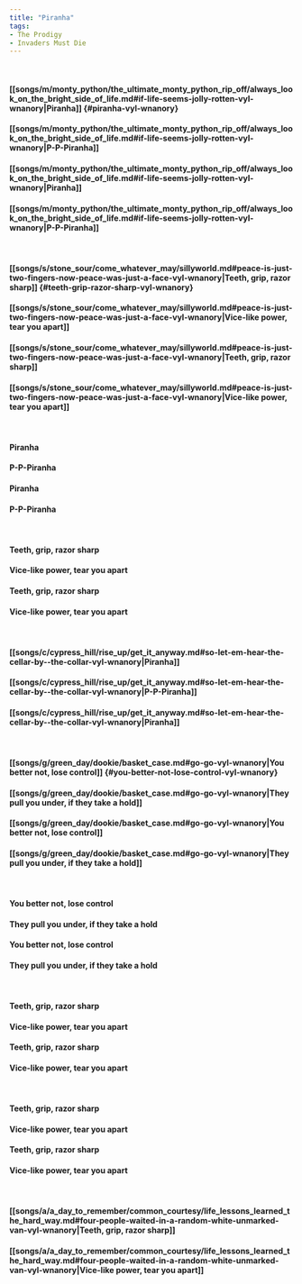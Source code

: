 ```yaml
---
title: "Piranha"
tags:
- The Prodigy
- Invaders Must Die
---
```

&nbsp;
#### [[songs/m/monty_python/the_ultimate_monty_python_rip_off/always_look_on_the_bright_side_of_life.md#if-life-seems-jolly-rotten-vyl-wnanory|Piranha]] {#piranha-vyl-wnanory}
#### [[songs/m/monty_python/the_ultimate_monty_python_rip_off/always_look_on_the_bright_side_of_life.md#if-life-seems-jolly-rotten-vyl-wnanory|P-P-Piranha]]
#### [[songs/m/monty_python/the_ultimate_monty_python_rip_off/always_look_on_the_bright_side_of_life.md#if-life-seems-jolly-rotten-vyl-wnanory|Piranha]]
#### [[songs/m/monty_python/the_ultimate_monty_python_rip_off/always_look_on_the_bright_side_of_life.md#if-life-seems-jolly-rotten-vyl-wnanory|P-P-Piranha]]
&nbsp;
#### [[songs/s/stone_sour/come_whatever_may/sillyworld.md#peace-is-just-two-fingers-now-peace-was-just-a-face-vyl-wnanory|Teeth, grip, razor sharp]] {#teeth-grip-razor-sharp-vyl-wnanory}
#### [[songs/s/stone_sour/come_whatever_may/sillyworld.md#peace-is-just-two-fingers-now-peace-was-just-a-face-vyl-wnanory|Vice-like power, tear you apart]]
#### [[songs/s/stone_sour/come_whatever_may/sillyworld.md#peace-is-just-two-fingers-now-peace-was-just-a-face-vyl-wnanory|Teeth, grip, razor sharp]]
#### [[songs/s/stone_sour/come_whatever_may/sillyworld.md#peace-is-just-two-fingers-now-peace-was-just-a-face-vyl-wnanory|Vice-like power, tear you apart]]
&nbsp;
#### Piranha
#### P-P-Piranha
#### Piranha
#### P-P-Piranha
&nbsp;
#### Teeth, grip, razor sharp
#### Vice-like power, tear you apart
#### Teeth, grip, razor sharp
#### Vice-like power, tear you apart
&nbsp;
#### [[songs/c/cypress_hill/rise_up/get_it_anyway.md#so-let-em-hear-the-cellar-by--the-collar-vyl-wnanory|Piranha]]
#### [[songs/c/cypress_hill/rise_up/get_it_anyway.md#so-let-em-hear-the-cellar-by--the-collar-vyl-wnanory|P-P-Piranha]]
#### [[songs/c/cypress_hill/rise_up/get_it_anyway.md#so-let-em-hear-the-cellar-by--the-collar-vyl-wnanory|Piranha]]
&nbsp;
#### [[songs/g/green_day/dookie/basket_case.md#go-go-vyl-wnanory|You better not, lose control]] {#you-better-not-lose-control-vyl-wnanory}
#### [[songs/g/green_day/dookie/basket_case.md#go-go-vyl-wnanory|They pull you under, if they take a hold]]
#### [[songs/g/green_day/dookie/basket_case.md#go-go-vyl-wnanory|You better not, lose control]]
#### [[songs/g/green_day/dookie/basket_case.md#go-go-vyl-wnanory|They pull you under, if they take a hold]]
&nbsp;
#### You better not, lose control
#### They pull you under, if they take a hold
#### You better not, lose control
#### They pull you under, if they take a hold
&nbsp;
#### Teeth, grip, razor sharp
#### Vice-like power, tear you apart
#### Teeth, grip, razor sharp
#### Vice-like power, tear you apart
&nbsp;
#### Teeth, grip, razor sharp
#### Vice-like power, tear you apart
#### Teeth, grip, razor sharp
#### Vice-like power, tear you apart
&nbsp;
#### [[songs/a/a_day_to_remember/common_courtesy/life_lessons_learned_the_hard_way.md#four-people-waited-in-a-random-white-unmarked-van-vyl-wnanory|Teeth, grip, razor sharp]]
#### [[songs/a/a_day_to_remember/common_courtesy/life_lessons_learned_the_hard_way.md#four-people-waited-in-a-random-white-unmarked-van-vyl-wnanory|Vice-like power, tear you apart]]
